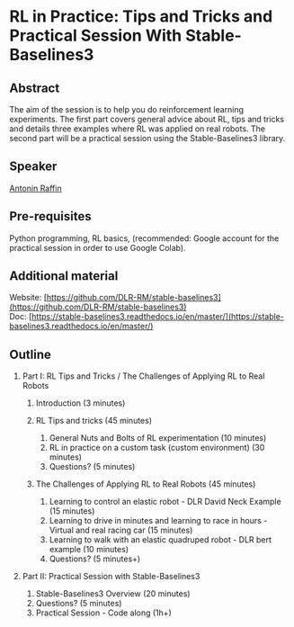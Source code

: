 # RL in Practice: Tips and Tricks and Practical Session With Stable-Baselines3

## Abstract

The aim of the session is to help you do reinforcement learning experiments. The first part covers general advice about RL, tips and tricks and details three examples where RL was applied on real robots. The second part will be a practical session using the Stable-Baselines3 library.

## Speaker

[Antonin Raffin](antonin-raffin.md)

## Pre-requisites

Python programming, RL basics, (recommended: Google account for the practical session in order to use Google Colab).

## Additional material

Website: [https://github.com/DLR-RM/stable-baselines3](https://github.com/DLR-RM/stable-baselines3)    
Doc: [https://stable-baselines3.readthedocs.io/en/master/](https://stable-baselines3.readthedocs.io/en/master/)  

## Outline

1. Part I: RL Tips and Tricks / The Challenges of Applying RL to Real Robots
    1. Introduction (3 minutes)

    2. RL Tips and tricks (45 minutes)
        1. General Nuts and Bolts of RL experimentation (10 minutes)
        2. RL in practice on a custom task (custom environment) (30 minutes)
        3. Questions? (5 minutes)

    3. The Challenges of Applying RL to Real Robots (45 minutes)
        1. Learning to control an elastic robot - DLR David Neck Example (15 minutes)
        2. Learning to drive in minutes and learning to race in hours - Virtual and real racing car (15 minutes)
        3. Learning to walk with an elastic quadruped robot - DLR bert example (10 minutes)
        4. Questions? (5 minutes+)


2. Part II: Practical Session with Stable-Baselines3
    1. Stable-Baselines3 Overview (20 minutes)
    2. Questions? (5 minutes)
    3. Practical Session - Code along (1h+)

